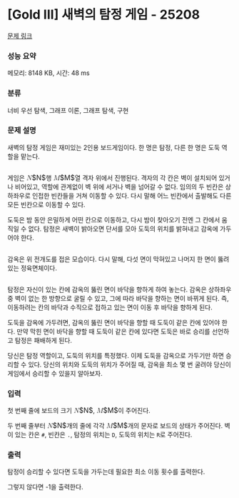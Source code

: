 # [Gold III] 새벽의 탐정 게임 - 25208 

[문제 링크](https://www.acmicpc.net/problem/25208) 

### 성능 요약

메모리: 8148 KB, 시간: 48 ms

### 분류

너비 우선 탐색, 그래프 이론, 그래프 탐색, 구현

### 문제 설명

<p>새벽의 탐정 게임은 재미있는 2인용 보드게임이다. 한 명은 탐정, 다른 한 명은 도둑 역할을 맡는다.</p>

<p style="text-align: center;"><img alt="" src=""></p>

<p>게임은 <mjx-container class="MathJax" jax="CHTML" style="font-size: 109%; position: relative;"><mjx-math class="MJX-TEX" aria-hidden="true"><mjx-mi class="mjx-i"><mjx-c class="mjx-c1D441 TEX-I"></mjx-c></mjx-mi></mjx-math><mjx-assistive-mml unselectable="on" display="inline"><math xmlns="http://www.w3.org/1998/Math/MathML"><mi>N</mi></math></mjx-assistive-mml><span aria-hidden="true" class="no-mathjax mjx-copytext">$N$</span></mjx-container>행 <mjx-container class="MathJax" jax="CHTML" style="font-size: 109%; position: relative;"><mjx-math class="MJX-TEX" aria-hidden="true"><mjx-mi class="mjx-i"><mjx-c class="mjx-c1D440 TEX-I"></mjx-c></mjx-mi></mjx-math><mjx-assistive-mml unselectable="on" display="inline"><math xmlns="http://www.w3.org/1998/Math/MathML"><mi>M</mi></math></mjx-assistive-mml><span aria-hidden="true" class="no-mathjax mjx-copytext">$M$</span></mjx-container>열 격자 위에서 진행된다. 격자의 각 칸은 벽이 설치되어 있거나 비어있고, 역할에 관계없이 벽 위에 서거나 벽을 넘어갈 수 없다. 임의의 두 빈칸은 상하좌우로 인접한 빈칸들을 거쳐 이동할 수 있다. 다시 말해 어느 빈칸에서 출발해도 다른 모든 빈칸으로 이동할 수 있다.</p>

<p>도둑은 밤 동안 은밀하게 어떤 칸으로 이동하고, 다시 밤이 찾아오기 전엔 그 칸에서 움직일 수 없다. 탐정은 새벽이 밝아오면 단서를 모아 도둑의 위치를 밝혀내고 감옥에 가두어야 한다.</p>

<p style="text-align: center;"><img alt="" src=""></p>

<p>감옥은 위 전개도를 접은 모습이다. 다시 말해, 다섯 면이 막혀있고 나머지 한 면이 뚫려있는 정육면체이다.</p>

<p style="text-align: center;"><img alt="" src=""></p>

<p>탐정은 자신이 있는 칸에 감옥의 뚫린 면이 바닥을 향하게 하여 놓는다. 감옥은 상하좌우 중 벽이 없는 한 방향으로 굴릴 수 있고, 그에 따라 바닥을 향하는 면이 바뀌게 된다. 즉, 이동하려는 칸의 바닥과 수직으로 접하고 있는 면이 이동 후 바닥을 향하게 된다.</p>

<p>도둑을 감옥에 가두려면, 감옥의 뚫린 면이 바닥을 향할 때 도둑이 같은 칸에 있어야 한다. 만약 막힌 면이 바닥을 향할 때 도둑이 같은 칸에 있다면 도둑은 바로 승리를 선언하고 탐정은 패배하게 된다.</p>

<p>당신은 탐정 역할이고, 도둑의 위치를 특정했다. 이제 도둑을 감옥으로 가두기만 하면 승리할 수 있다. 당신의 위치와 도둑의 위치가 주어질 때, 감옥을 최소 몇 번 굴려야 당신이 게임에서 승리할 수 있을지 알아보자.</p>

### 입력 

 <p>첫 번째 줄에 보드의 크기 <mjx-container class="MathJax" jax="CHTML" style="font-size: 109%; position: relative;"><mjx-math class="MJX-TEX" aria-hidden="true"><mjx-mi class="mjx-i"><mjx-c class="mjx-c1D441 TEX-I"></mjx-c></mjx-mi></mjx-math><mjx-assistive-mml unselectable="on" display="inline"><math xmlns="http://www.w3.org/1998/Math/MathML"><mi>N</mi></math></mjx-assistive-mml><span aria-hidden="true" class="no-mathjax mjx-copytext">$N$</span></mjx-container>, <mjx-container class="MathJax" jax="CHTML" style="font-size: 109%; position: relative;"><mjx-math class="MJX-TEX" aria-hidden="true"><mjx-mi class="mjx-i"><mjx-c class="mjx-c1D440 TEX-I"></mjx-c></mjx-mi></mjx-math><mjx-assistive-mml unselectable="on" display="inline"><math xmlns="http://www.w3.org/1998/Math/MathML"><mi>M</mi></math></mjx-assistive-mml><span aria-hidden="true" class="no-mathjax mjx-copytext">$M$</span></mjx-container>이 주어진다.</p>

<p>두 번째 줄부터 <mjx-container class="MathJax" jax="CHTML" style="font-size: 109%; position: relative;"><mjx-math class="MJX-TEX" aria-hidden="true"><mjx-mi class="mjx-i"><mjx-c class="mjx-c1D441 TEX-I"></mjx-c></mjx-mi></mjx-math><mjx-assistive-mml unselectable="on" display="inline"><math xmlns="http://www.w3.org/1998/Math/MathML"><mi>N</mi></math></mjx-assistive-mml><span aria-hidden="true" class="no-mathjax mjx-copytext">$N$</span></mjx-container>개의 줄에 각각 <mjx-container class="MathJax" jax="CHTML" style="font-size: 109%; position: relative;"><mjx-math class="MJX-TEX" aria-hidden="true"><mjx-mi class="mjx-i"><mjx-c class="mjx-c1D440 TEX-I"></mjx-c></mjx-mi></mjx-math><mjx-assistive-mml unselectable="on" display="inline"><math xmlns="http://www.w3.org/1998/Math/MathML"><mi>M</mi></math></mjx-assistive-mml><span aria-hidden="true" class="no-mathjax mjx-copytext">$M$</span></mjx-container>개의 문자로 보드의 상태가 주어진다. 벽이 있는 칸은 <code>#</code>, 빈칸은 <code>.</code>, 탐정의 위치는 <code>D</code>, 도둑의 위치는 <code>R</code>로 주어진다.</p>

### 출력 

 <p>탐정이 승리할 수 있다면 도둑을 가두는데 필요한 최소 이동 횟수를 출력한다.</p>

<p>그렇지 않다면 -1을 출력한다.</p>

